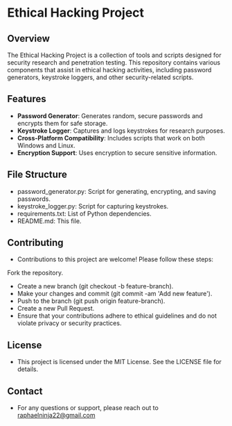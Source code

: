 # Ethical Hacking Project

## Overview

The Ethical Hacking Project is a collection of tools and scripts designed for security research and penetration testing. This repository contains various components that assist in ethical hacking activities, including password generators, keystroke loggers, and other security-related scripts.

## Features

- **Password Generator**: Generates random, secure passwords and encrypts them for safe storage.
- **Keystroke Logger**: Captures and logs keystrokes for research purposes.
- **Cross-Platform Compatibility**: Includes scripts that work on both Windows and Linux.
- **Encryption Support**: Uses encryption to secure sensitive information.

## File Structure
- password_generator.py: Script for generating, encrypting, and saving passwords.
- keystroke_logger.py: Script for capturing keystrokes.
- requirements.txt: List of Python dependencies.
- README.md: This file.
## Contributing
- Contributions to this project are welcome! Please follow these steps:

Fork the repository.
- Create a new branch (git checkout -b feature-branch).
- Make your changes and commit (git commit -am 'Add new feature').
- Push to the branch (git push origin feature-branch).
- Create a new Pull Request.
- Ensure that your contributions adhere to ethical guidelines and do not violate privacy or security practices.

## License
- This project is licensed under the MIT License. See the LICENSE file for details.

## Contact
- For any questions or support, please reach out to raphaelninja22@gmail.com
